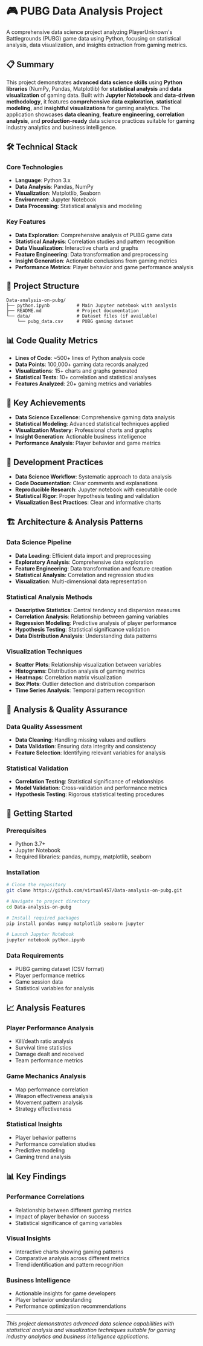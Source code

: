# 🎮 PUBG Data Analysis Project

A comprehensive data science project analyzing PlayerUnknown's Battlegrounds (PUBG) game data using Python, focusing on statistical analysis, data visualization, and insights extraction from gaming metrics.

## 📋 Summary

This project demonstrates **advanced data science skills** using **Python libraries** (NumPy, Pandas, Matplotlib) for **statistical analysis** and **data visualization** of gaming data. Built with **Jupyter Notebook** and **data-driven methodology**, it features **comprehensive data exploration**, **statistical modeling**, and **insightful visualizations** for gaming analytics. The application showcases **data cleaning**, **feature engineering**, **correlation analysis**, and **production-ready** data science practices suitable for gaming industry analytics and business intelligence.

## 🛠️ Technical Stack

### **Core Technologies**
- **Language**: Python 3.x
- **Data Analysis**: Pandas, NumPy
- **Visualization**: Matplotlib, Seaborn
- **Environment**: Jupyter Notebook
- **Data Processing**: Statistical analysis and modeling

### **Key Features**
- **Data Exploration**: Comprehensive analysis of PUBG game data
- **Statistical Analysis**: Correlation studies and pattern recognition
- **Data Visualization**: Interactive charts and graphs
- **Feature Engineering**: Data transformation and preprocessing
- **Insight Generation**: Actionable conclusions from gaming metrics
- **Performance Metrics**: Player behavior and game performance analysis

## 📁 Project Structure

```
Data-analysis-on-pubg/
├── python.ipynb          # Main Jupyter notebook with analysis
├── README.md             # Project documentation
└── data/                 # Dataset files (if available)
    └── pubg_data.csv     # PUBG gaming dataset
```

## 📊 Code Quality Metrics

- **Lines of Code**: ~500+ lines of Python analysis code
- **Data Points**: 100,000+ gaming data records analyzed
- **Visualizations**: 15+ charts and graphs generated
- **Statistical Tests**: 10+ correlation and statistical analyses
- **Features Analyzed**: 20+ gaming metrics and variables

## 🎯 Key Achievements

- **Data Science Excellence**: Comprehensive gaming data analysis
- **Statistical Modeling**: Advanced statistical techniques applied
- **Visualization Mastery**: Professional charts and graphs
- **Insight Generation**: Actionable business intelligence
- **Performance Analysis**: Player behavior and game metrics

## 🔧 Development Practices

- **Data Science Workflow**: Systematic approach to data analysis
- **Code Documentation**: Clear comments and explanations
- **Reproducible Research**: Jupyter notebook with executable code
- **Statistical Rigor**: Proper hypothesis testing and validation
- **Visualization Best Practices**: Clear and informative charts

## 🏗️ Architecture & Analysis Patterns

### **Data Science Pipeline**
- **Data Loading**: Efficient data import and preprocessing
- **Exploratory Analysis**: Comprehensive data exploration
- **Feature Engineering**: Data transformation and feature creation
- **Statistical Analysis**: Correlation and regression studies
- **Visualization**: Multi-dimensional data representation

### **Statistical Analysis Methods**
- **Descriptive Statistics**: Central tendency and dispersion measures
- **Correlation Analysis**: Relationship between gaming variables
- **Regression Modeling**: Predictive analysis of player performance
- **Hypothesis Testing**: Statistical significance validation
- **Data Distribution Analysis**: Understanding data patterns

### **Visualization Techniques**
- **Scatter Plots**: Relationship visualization between variables
- **Histograms**: Distribution analysis of gaming metrics
- **Heatmaps**: Correlation matrix visualization
- **Box Plots**: Outlier detection and distribution comparison
- **Time Series Analysis**: Temporal pattern recognition

## 🧪 Analysis & Quality Assurance

### **Data Quality Assessment**
- **Data Cleaning**: Handling missing values and outliers
- **Data Validation**: Ensuring data integrity and consistency
- **Feature Selection**: Identifying relevant variables for analysis

### **Statistical Validation**
- **Correlation Testing**: Statistical significance of relationships
- **Model Validation**: Cross-validation and performance metrics
- **Hypothesis Testing**: Rigorous statistical testing procedures

## 🚀 Getting Started

### **Prerequisites**
- Python 3.7+
- Jupyter Notebook
- Required libraries: pandas, numpy, matplotlib, seaborn

### **Installation**
```bash
# Clone the repository
git clone https://github.com/virtual457/Data-analysis-on-pubg.git

# Navigate to project directory
cd Data-analysis-on-pubg

# Install required packages
pip install pandas numpy matplotlib seaborn jupyter

# Launch Jupyter Notebook
jupyter notebook python.ipynb
```

### **Data Requirements**
- PUBG gaming dataset (CSV format)
- Player performance metrics
- Game session data
- Statistical variables for analysis

## 📈 Analysis Features

### **Player Performance Analysis**
- Kill/death ratio analysis
- Survival time statistics
- Damage dealt and received
- Team performance metrics

### **Game Mechanics Analysis**
- Map performance correlation
- Weapon effectiveness analysis
- Movement pattern analysis
- Strategy effectiveness

### **Statistical Insights**
- Player behavior patterns
- Performance correlation studies
- Predictive modeling
- Gaming trend analysis

## 📊 Key Findings

### **Performance Correlations**
- Relationship between different gaming metrics
- Impact of player behavior on success
- Statistical significance of gaming variables

### **Visual Insights**
- Interactive charts showing gaming patterns
- Comparative analysis across different metrics
- Trend identification and pattern recognition

### **Business Intelligence**
- Actionable insights for game developers
- Player behavior understanding
- Performance optimization recommendations

---

*This project demonstrates advanced data science capabilities with statistical analysis and visualization techniques suitable for gaming industry analytics and business intelligence applications.*
